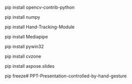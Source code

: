 pip install opencv-contrib-python

pip install numpy

pip install Hand-Tracking-Module

pip install Mediapipe

pip install pywin32

pip install cvzone

pip install aspose.slides 
 
pip freeze# PPT-Presentation-controlled-by-hand-gesture
